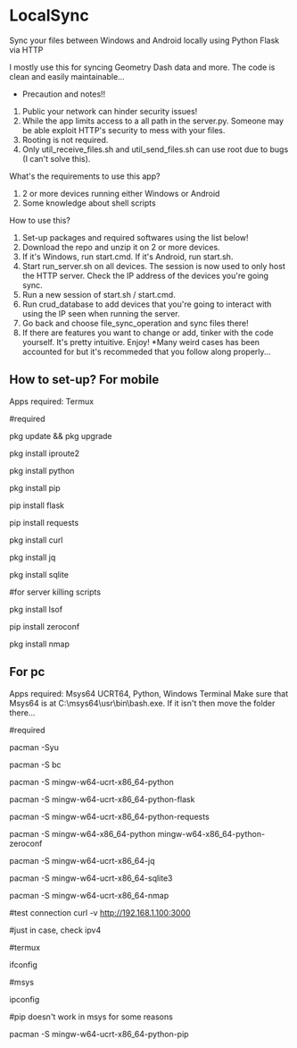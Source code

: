 # LocalSync
Sync your files between Windows and Android locally using Python Flask via HTTP

I mostly use this for syncing Geometry Dash data and more. The code is clean and easily maintainable...

* Precaution and notes!!
1. Public your network can hinder security issues!
2. While the app limits access to a all path in the server.py. Someone may be able exploit HTTP's security to mess with your files.
3. Rooting is not required.
4. Only util_receive_files.sh and util_send_files.sh can use root due to bugs (I can't solve this).

What's the requirements to use this app?
1. 2 or more devices running either Windows or Android
2. Some knowledge about shell scripts

How to use this?
1. Set-up packages and required softwares using the list below!
3. Download the repo and unzip it on 2 or more devices.
4. If it's Windows, run start.cmd. If it's Android, run start.sh.
5. Start run_server.sh on all devices. The session is now used to only host the HTTP server. Check the IP address of the devices you're going sync.
6. Run a new session of start.sh / start.cmd.
7. Run crud_database to add devices that you're going to interact with using the IP seen when running the server.
8. Go back and choose file_sync_operation and sync files there!
9. If there are features you want to change or add, tinker with the code yourself. It's pretty intuitive. Enjoy!
*Many weird cases has been accounted for but it's recommeded that you follow along properly...

How to set-up? 
For mobile
--------------------------------------------------------------------------------------
Apps required: Termux

#required

pkg update && pkg upgrade

pkg install iproute2

pkg install python

pkg install pip

pip install flask

pip install requests

pkg install curl

pkg install jq

pkg install sqlite

#for server killing scripts

pkg install lsof

pip install zeroconf

pkg install nmap



For pc
--------------------------------------------------------------------------------------
Apps required: Msys64 UCRT64, Python, Windows Terminal
Make sure that Msys64 is at C:\msys64\usr\bin\bash.exe. If it isn't then move the folder there...

#required

pacman -Syu

pacman -S bc

pacman -S mingw-w64-ucrt-x86_64-python

pacman -S mingw-w64-ucrt-x86_64-python-flask

pacman -S mingw-w64-ucrt-x86_64-python-requests

pacman -S mingw-w64-x86_64-python mingw-w64-x86_64-python-zeroconf

pacman -S mingw-w64-ucrt-x86_64-jq

pacman -S mingw-w64-ucrt-x86_64-sqlite3

pacman -S mingw-w64-ucrt-x86_64-nmap

#test connection
curl -v http://192.168.1.100:3000

#just in case, check ipv4

#termux

ifconfig

#msys

ipconfig

#pip doesn't work in msys for some reasons

pacman -S mingw-w64-ucrt-x86_64-python-pip

